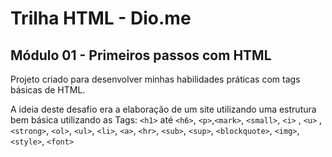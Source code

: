 # Trilha HTML - Dio.me
## Módulo 01 - Primeiros passos com HTML

Projeto criado para desenvolver minhas habilidades práticas com tags básicas de HTML. 

A ideia deste desafio era a elaboração de um site utilizando uma estrutura bem básica utilizando as Tags: `<h1>` até `<h6>`, `<p>`,`<mark>`, `<small>`, `<i>` , `<u>` , `<strong>`, `<ol>`, `<ul>`, `<li>`, `<a>`, `<hr>`, `<sub>`, `<sup>`, `<blockquote>`, `<img>`, `<style>`, `<font>`

